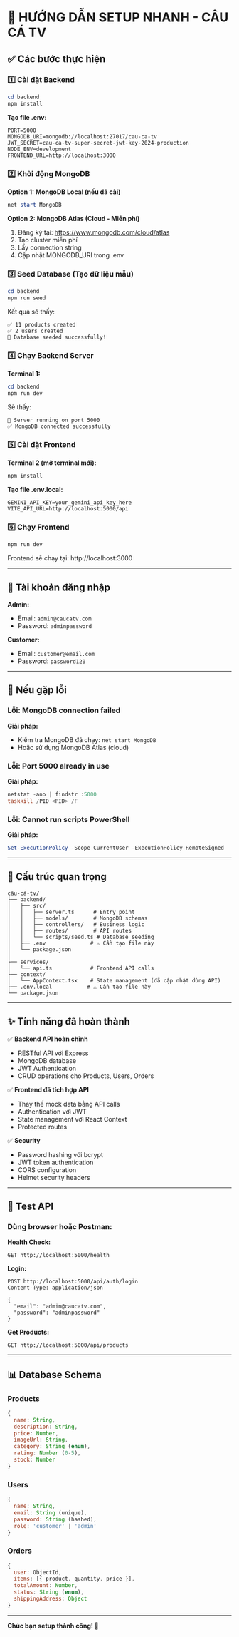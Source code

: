 # 🚀 HƯỚNG DẪN SETUP NHANH - CÂU CÁ TV

## ✅ Các bước thực hiện

### 1️⃣ Cài đặt Backend

```powershell
cd backend
npm install
```

**Tạo file .env:**
```
PORT=5000
MONGODB_URI=mongodb://localhost:27017/cau-ca-tv
JWT_SECRET=cau-ca-tv-super-secret-jwt-key-2024-production
NODE_ENV=development
FRONTEND_URL=http://localhost:3000
```

### 2️⃣ Khởi động MongoDB

**Option 1: MongoDB Local (nếu đã cài)**
```powershell
net start MongoDB
```

**Option 2: MongoDB Atlas (Cloud - Miễn phí)**
1. Đăng ký tại: https://www.mongodb.com/cloud/atlas
2. Tạo cluster miễn phí
3. Lấy connection string
4. Cập nhật MONGODB_URI trong .env

### 3️⃣ Seed Database (Tạo dữ liệu mẫu)

```powershell
cd backend
npm run seed
```

Kết quả sẽ thấy:
```
✅ 11 products created
✅ 2 users created
🎉 Database seeded successfully!
```

### 4️⃣ Chạy Backend Server

**Terminal 1:**
```powershell
cd backend
npm run dev
```

Sẽ thấy:
```
🚀 Server running on port 5000
✅ MongoDB connected successfully
```

### 5️⃣ Cài đặt Frontend

**Terminal 2 (mở terminal mới):**
```powershell
npm install
```

**Tạo file .env.local:**
```
GEMINI_API_KEY=your_gemini_api_key_here
VITE_API_URL=http://localhost:5000/api
```

### 6️⃣ Chạy Frontend

```powershell
npm run dev
```

Frontend sẽ chạy tại: http://localhost:3000

---

## 👤 Tài khoản đăng nhập

**Admin:**
- Email: `admin@caucatv.com`
- Password: `adminpassword`

**Customer:**
- Email: `customer@email.com`
- Password: `password120`

---

## 🔧 Nếu gặp lỗi

### Lỗi: MongoDB connection failed

**Giải pháp:**
- Kiểm tra MongoDB đã chạy: `net start MongoDB`
- Hoặc sử dụng MongoDB Atlas (cloud)

### Lỗi: Port 5000 already in use

**Giải pháp:**
```powershell
netstat -ano | findstr :5000
taskkill /PID <PID> /F
```

### Lỗi: Cannot run scripts PowerShell

**Giải pháp:**
```powershell
Set-ExecutionPolicy -Scope CurrentUser -ExecutionPolicy RemoteSigned
```

---

## 📁 Cấu trúc quan trọng

```
câu-cá-tv/
├── backend/
│   ├── src/
│   │   ├── server.ts      # Entry point
│   │   ├── models/        # MongoDB schemas
│   │   ├── controllers/   # Business logic
│   │   ├── routes/        # API routes
│   │   └── scripts/seed.ts # Database seeding
│   ├── .env              # ⚠️ Cần tạo file này
│   └── package.json
│
├── services/
│   └── api.ts            # Frontend API calls
├── context/
│   └── AppContext.tsx    # State management (đã cập nhật dùng API)
├── .env.local           # ⚠️ Cần tạo file này
└── package.json
```

---

## ✨ Tính năng đã hoàn thành

✅ **Backend API hoàn chỉnh**
- RESTful API với Express
- MongoDB database
- JWT Authentication
- CRUD operations cho Products, Users, Orders

✅ **Frontend đã tích hợp API**
- Thay thế mock data bằng API calls
- Authentication với JWT
- State management với React Context
- Protected routes

✅ **Security**
- Password hashing với bcrypt
- JWT token authentication
- CORS configuration
- Helmet security headers

---

## 🎯 Test API

### Dùng browser hoặc Postman:

**Health Check:**
```
GET http://localhost:5000/health
```

**Login:**
```
POST http://localhost:5000/api/auth/login
Content-Type: application/json

{
  "email": "admin@caucatv.com",
  "password": "adminpassword"
}
```

**Get Products:**
```
GET http://localhost:5000/api/products
```

---

## 📊 Database Schema

### Products
```javascript
{
  name: String,
  description: String,
  price: Number,
  imageUrl: String,
  category: String (enum),
  rating: Number (0-5),
  stock: Number
}
```

### Users
```javascript
{
  name: String,
  email: String (unique),
  password: String (hashed),
  role: 'customer' | 'admin'
}
```

### Orders
```javascript
{
  user: ObjectId,
  items: [{ product, quantity, price }],
  totalAmount: Number,
  status: String (enum),
  shippingAddress: Object
}
```

---

**Chúc bạn setup thành công! 🎉**
